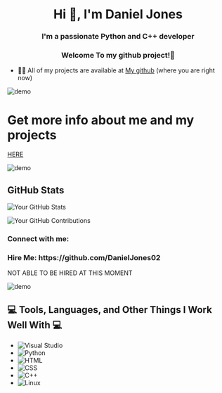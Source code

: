 <h1 align="center">Hi 👋, I'm Daniel Jones</h1>
<h3 align="center">I'm a passionate Python and C++ developer</h3>
<h3 align="center">Welcome To my github project!👋</h3>

- 👨‍💻 All of my projects are available at [My github](https://github.com/DanielJones02) (where you are right now)

![demo](https://user-images.githubusercontent.com/73097560/115834477-dbab4500-a447-11eb-908a-139a6edaec5c.gif)

# Get more info about me and my projects 

[HERE](https://github.com/DanielJones02/Active-Projects)

![demo](https://user-images.githubusercontent.com/73097560/115834477-dbab4500-a447-11eb-908a-139a6edaec5c.gif)

## GitHub Stats

![Your GitHub Stats](https://github-readme-stats.vercel.app/api?username=YourGitHubUsername&show_icons=true)

![Your GitHub Contributions](https://github-readme-streak-stats.herokuapp.com/?user=YourGitHubUsername)


<h3 align="left">Connect with me:</h3>
<p align="left">
</p>
<h3 align="left">Hire Me: https://github.com/DanielJones02</h3>
<p align="left">
NOT ABLE TO BE HIRED AT THIS MOMENT
</p>

![demo](https://user-images.githubusercontent.com/73097560/115834477-dbab4500-a447-11eb-908a-139a6edaec5c.gif)

## 💻 Tools, Languages, and Other Things I Work Well With 💻

- ![Visual Studio](https://img.icons8.com/color/48/000000/visual-studio-2019.png) 
- ![Python](https://img.icons8.com/color/48/000000/python.png)
- ![HTML](https://img.icons8.com/color/48/000000/html-5.png)
- ![CSS](https://img.icons8.com/color/48/000000/css3.png)
- ![C++](https://img.icons8.com/color/48/000000/c-plus-plus-logo.png) 
- ![Linux](https://img.icons8.com/color/48/000000/linux.png) 
